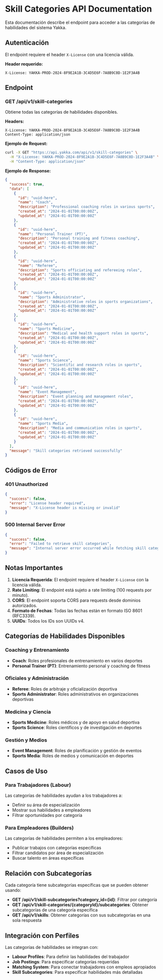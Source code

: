 # Skill Categories API Documentation

Esta documentación describe el endpoint para acceder a las categorías de habilidades del sistema Yakka.

## Autenticación

El endpoint requiere el header `X-License` con una licencia válida.

**Header requerido:**
```
X-License: YAKKA-PROD-2024-8F9E2A1B-3C4D5E6F-7A8B9C0D-1E2F3A4B
```

## Endpoint

### GET /api/v1/skill-categories

Obtiene todas las categorías de habilidades disponibles.

**Headers:**
```
X-License: YAKKA-PROD-2024-8F9E2A1B-3C4D5E6F-7A8B9C0D-1E2F3A4B
Content-Type: application/json
```

**Ejemplo de Request:**
```bash
curl -X GET "https://api.yakka.com/api/v1/skill-categories" \
  -H "X-License: YAKKA-PROD-2024-8F9E2A1B-3C4D5E6F-7A8B9C0D-1E2F3A4B" \
  -H "Content-Type: application/json"
```

**Ejemplo de Response:**
```json
{
  "success": true,
  "data": [
    {
      "id": "uuid-here",
      "name": "Coach",
      "description": "Professional coaching roles in various sports",
      "created_at": "2024-01-01T00:00:00Z",
      "updated_at": "2024-01-01T00:00:00Z"
    },
    {
      "id": "uuid-here",
      "name": "Personal Trainer (PT)",
      "description": "Personal training and fitness coaching",
      "created_at": "2024-01-01T00:00:00Z",
      "updated_at": "2024-01-01T00:00:00Z"
    },
    {
      "id": "uuid-here",
      "name": "Referee",
      "description": "Sports officiating and refereeing roles",
      "created_at": "2024-01-01T00:00:00Z",
      "updated_at": "2024-01-01T00:00:00Z"
    },
    {
      "id": "uuid-here",
      "name": "Sports Administrator",
      "description": "Administrative roles in sports organizations",
      "created_at": "2024-01-01T00:00:00Z",
      "updated_at": "2024-01-01T00:00:00Z"
    },
    {
      "id": "uuid-here",
      "name": "Sports Medicine",
      "description": "Medical and health support roles in sports",
      "created_at": "2024-01-01T00:00:00Z",
      "updated_at": "2024-01-01T00:00:00Z"
    },
    {
      "id": "uuid-here",
      "name": "Sports Science",
      "description": "Scientific and research roles in sports",
      "created_at": "2024-01-01T00:00:00Z",
      "updated_at": "2024-01-01T00:00:00Z"
    },
    {
      "id": "uuid-here",
      "name": "Event Management",
      "description": "Event planning and management roles",
      "created_at": "2024-01-01T00:00:00Z",
      "updated_at": "2024-01-01T00:00:00Z"
    },
    {
      "id": "uuid-here",
      "name": "Sports Media",
      "description": "Media and communication roles in sports",
      "created_at": "2024-01-01T00:00:00Z",
      "updated_at": "2024-01-01T00:00:00Z"
    }
  ],
  "message": "Skill categories retrieved successfully"
}
```

## Códigos de Error

### 401 Unauthorized
```json
{
  "success": false,
  "error": "License header required",
  "message": "X-License header is missing or invalid"
}
```

### 500 Internal Server Error
```json
{
  "success": false,
  "error": "Failed to retrieve skill categories",
  "message": "Internal server error occurred while fetching skill categories"
}
```

## Notas Importantes

1. **Licencia Requerida**: El endpoint requiere el header `X-License` con la licencia válida.
2. **Rate Limiting**: El endpoint está sujeto a rate limiting (100 requests por minuto).
3. **CORS**: El endpoint soporta CORS para requests desde dominios autorizados.
4. **Formato de Fechas**: Todas las fechas están en formato ISO 8601 (RFC3339).
5. **UUIDs**: Todos los IDs son UUIDs v4.

## Categorías de Habilidades Disponibles

### Coaching y Entrenamiento
- **Coach**: Roles profesionales de entrenamiento en varios deportes
- **Personal Trainer (PT)**: Entrenamiento personal y coaching de fitness

### Oficiales y Administración
- **Referee**: Roles de arbitraje y oficialización deportiva
- **Sports Administrator**: Roles administrativos en organizaciones deportivas

### Medicina y Ciencia
- **Sports Medicine**: Roles médicos y de apoyo en salud deportiva
- **Sports Science**: Roles científicos y de investigación en deportes

### Gestión y Medios
- **Event Management**: Roles de planificación y gestión de eventos
- **Sports Media**: Roles de medios y comunicación en deportes

## Casos de Uso

### Para Trabajadores (Labour)
Las categorías de habilidades ayudan a los trabajadores a:
- Definir su área de especialización
- Mostrar sus habilidades a empleadores
- Filtrar oportunidades por categoría

### Para Empleadores (Builders)
Las categorías de habilidades permiten a los empleadores:
- Publicar trabajos con categorías específicas
- Filtrar candidatos por área de especialización
- Buscar talento en áreas específicas

## Relación con Subcategorías

Cada categoría tiene subcategorías específicas que se pueden obtener usando:
- **GET /api/v1/skill-subcategories?category_id={id}**: Filtrar por categoría
- **GET /api/v1/skill-categories/{categoryId}/subcategories**: Obtener subcategorías de una categoría específica
- **GET /api/v1/skills**: Obtener categorías con sus subcategorías en una sola respuesta

## Integración con Perfiles

Las categorías de habilidades se integran con:
- **Labour Profiles**: Para definir las habilidades del trabajador
- **Job Postings**: Para especificar categorías requeridas
- **Matching System**: Para conectar trabajadores con empleos apropiados
- **Skill Subcategories**: Para especificar habilidades más detalladas
